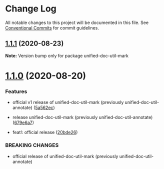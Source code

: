 # Change Log

All notable changes to this project will be documented in this file.
See [Conventional Commits](https://conventionalcommits.org) for commit guidelines.

## [1.1.1](https://github.com/unified-doc/unified-doc/compare/unified-doc-util-mark@1.1.0...unified-doc-util-mark@1.1.1) (2020-08-23)

**Note:** Version bump only for package unified-doc-util-mark





# [1.1.0](https://github.com/unified-doc/unified-doc/compare/unified-doc-util-mark@1.1.0...unified-doc-util-mark@1.1.0) (2020-08-20)


### Features

* official v1 release of unified-doc-util-mark (previously unified-doc-util-annotate) ([5a562ec](https://github.com/unified-doc/unified-doc/commit/5a562ec28c661e04f0b60249c1ca0d9f014873e6))
* release unified-doc-util-mark (previously unified-doc-util-annotate) ([679e6a7](https://github.com/unified-doc/unified-doc/commit/679e6a71f15dd0ce7e8ff4d79eec7ede26466b3d))


* feat!: official release ([20bde26](https://github.com/unified-doc/unified-doc/commit/20bde265aa48f871e1c246154ef0d0e455833f88))


### BREAKING CHANGES

* official release of unified-doc-util-mark (previously unified-doc-util-annotate)
